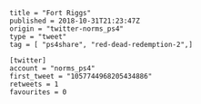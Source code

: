 ```
title = "Fort Riggs"
published = 2018-10-31T21:23:47Z
origin = "twitter-norms_ps4"
type = "tweet"
tag = [ "ps4share", "red-dead-redemption-2",]

[twitter]
account = "norms_ps4"
first_tweet = "1057744968205434886"
retweets = 1
favourites = 0
```

<p class='image'><img src='https://mnf.m17s.net/2018/10/31/Dq3dcNcXgAA6FSJ.jpg' alt=''></p>

